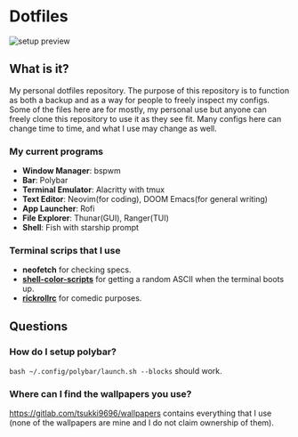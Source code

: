 # Dotfiles

![setup preview](https://gitlab.com/tsukki9696/dotfiles/-/raw/main/updated-rice.png)

## What is it?

My personal dotfiles repository. The purpose of this repository is to function as both a backup and as a way for people to freely inspect my configs. Some of the files here are for mostly, my personal use but anyone can freely clone this repository to use it as they see fit. Many configs here can change time to time, and what I use may change as well.

### My current programs
- **Window Manager**: bspwm
- **Bar**: Polybar
- **Terminal Emulator**: Alacritty with tmux
- **Text Editor**: Neovim(for coding), DOOM Emacs(for general writing) 
- **App Launcher**: Rofi 
- **File Explorer**: Thunar(GUI), Ranger(TUI)
- **Shell**: Fish with starship prompt

### Terminal scrips that I use
- **neofetch** for checking specs.
- **[shell-color-scripts](https://gitlab.com/dwt1/shell-color-scripts)** for getting a random ASCII when the terminal boots up.
- **[rickrollrc](https://github.com/keroserene/rickrollrc)** for comedic purposes.

## Questions

### How do I setup polybar?
`bash ~/.config/polybar/launch.sh --blocks` should work.

### Where can I find the wallpapers you use?
https://gitlab.com/tsukki9696/wallpapers contains everything that I use (none of the wallpapers are mine and I do not claim ownership of them).

